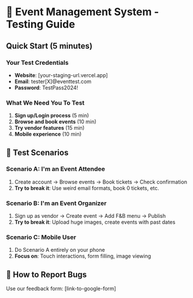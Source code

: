 # 🧪 Event Management System - Testing Guide

## Quick Start (5 minutes)
### Your Test Credentials
- **Website**: [your-staging-url.vercel.app]
- **Email**: tester[X]@eventtest.com
- **Password**: TestPass2024!

### What We Need You To Test
1. **Sign up/Login process** (5 min)
2. **Browse and book events** (10 min)  
3. **Try vendor features** (15 min)
4. **Mobile experience** (10 min)

## 📱 Test Scenarios

### Scenario A: I'm an Event Attendee
1. Create account → Browse events → Book tickets → Check confirmation
2. **Try to break it**: Use weird email formats, book 0 tickets, etc.

### Scenario B: I'm an Event Organizer  
1. Sign up as vendor → Create event → Add F&B menu → Publish
2. **Try to break it**: Upload huge images, create events with past dates

### Scenario C: Mobile User
1. Do Scenario A entirely on your phone
2. **Focus on**: Touch interactions, form filling, image viewing

## 🐛 How to Report Bugs
Use our feedback form: [link-to-google-form]

